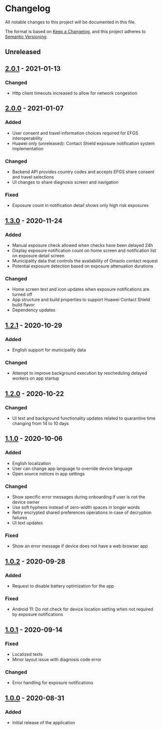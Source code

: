 # Changelog
All notable changes to this project will be documented in this file.

The format is based on [Keep a Changelog](https://keepachangelog.com/en/1.0.0/),
and this project adheres to [Semantic Versioning](https://semver.org/spec/v2.0.0.html).

## Unreleased

## [2.0.1](https://github.com/THLfi/koronavilkku-android/compare/v2.0.0...v2.0.1) - 2021-01-13

### Changed
- Http client timeouts increased to allow for network congestion

## [2.0.0](https://github.com/THLfi/koronavilkku-android/compare/v1.2.1...v2.0.0) - 2021-01-07

### Added
- User consent and travel information choices required for EFGS interoperability
- Huawei only (unreleased): Contact Shield exposure notification system implementation

### Changed
- Backend API provides country codes and accepts EFGS share consent and travel selections
- UI changes to share diagnosis screen and navigation

### Fixed
- Exposure count in notification detail shows only high risk exposures

## [1.3.0](https://github.com/THLfi/koronavilkku-android/compare/v1.2.1...v1.3.0) - 2020-11-24

### Added
- Manual exposure check allowed when checks have been delayed 24h
- Display exposure notification count on home screen and notification list on exposure detail screen
- Municipality data that controls the availability of Omaolo contact request
- Potential exposure detection based on exposure attenuation durations

### Changed
- Home screen text and icon updates when exposure notifications are turned off
- App structure and build properties to support Huawei Contact Shield build flavor
- Dependency updates

## [1.2.1](https://github.com/THLfi/koronavilkku-android/compare/v1.2.0...v1.2.1) - 2020-10-29

### Added
- English support for municipality data

### Changed
- Attempt to improve background execution by rescheduling delayed workers on app startup

## [1.2.0](https://github.com/THLfi/koronavilkku-android/compare/v1.1.0...v1.2.0) - 2020-10-22

### Changed
- UI text and background functionality updates related to quarantine time changing from 14 to 10 days

## [1.1.0](https://github.com/THLfi/koronavilkku-android/compare/v1.0.2...v1.1.0) - 2020-10-06

### Added
- English localization
- User can change app language to override device language
- Open source notices in app settings

### Changed
- Show specific error messages during onboarding if user is not the device owner
- Use soft hyphens instead of zero-width spaces in longer words
- Retry encrypted shared preferences operations in case of decryption failures 
- UI text updates

### Fixed
- Show an error message if device does not have a web browser app

## [1.0.2](https://github.com/THLfi/koronavilkku-android/compare/v1.0.1...v1.0.2) - 2020-09-28

### Added
- Request to disable battery optimization for the app

### Fixed
- Android 11: Do not check for device location setting when not required by exposure notifications

## [1.0.1] - 2020-09-14

### Fixed
- Localized texts
- Minor layout issue with diagnosis code error

### Changed
- Error handling for exposure notifications

## [1.0.0] - 2020-08-31

### Added
- Initial release of the application


[1.0.1]: https://github.com/THLfi/koronavilkku-android/compare/v1.0.0...v1.0.1
[1.0.0]: https://github.com/THLfi/koronavilkku-android/releases/tag/v1.0.0
